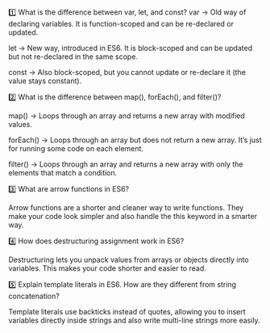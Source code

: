 1️⃣ What is the difference between var, let, and const?
var → Old way of declaring variables. It is function-scoped and can be re-declared or updated.

let → New way, introduced in ES6. It is block-scoped and can be updated but not re-declared in the same scope.

const → Also block-scoped, but you cannot update or re-declare it (the value stays constant).

2️⃣ What is the difference between map(), forEach(), and filter()?

map() → Loops through an array and returns a new array with modified values.

forEach() → Loops through an array but does not return a new array. It’s just for running some code on each element.

filter() → Loops through an array and returns a new array with only the elements that match a condition.

3️⃣ What are arrow functions in ES6?

Arrow functions are a shorter and cleaner way to write functions. They make your code look simpler and also handle the this keyword in a smarter way.

4️⃣ How does destructuring assignment work in ES6?

Destructuring lets you unpack values from arrays or objects directly into variables. This makes your code shorter and easier to read.

5️⃣ Explain template literals in ES6. How are they different from string concatenation?

Template literals use backticks instead of quotes, allowing you to insert variables directly inside strings and also write multi-line strings more easily.
